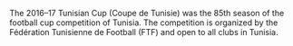 The 2016–17 Tunisian Cup (Coupe de Tunisie) was the 85th season of the football cup competition of Tunisia. The competition is organized by the Fédération Tunisienne de Football (FTF) and open to all clubs in Tunisia.
